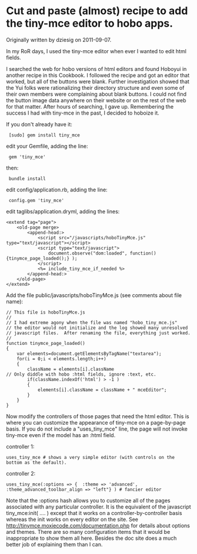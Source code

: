 # Cut and paste (almost) recipe to add the tiny-mce editor to hobo apps.

Originally written by dziesig on 2011-09-07.

In my RoR days, I used the tiny-mce editor when ever I wanted to edit html fields.

I searched the web for hobo versions of html editors and found Hoboyui in another recipe in this Cookbook.  I followed the recipe and got an editor that worked, but all of the buttons were blank.  Further investigation showed that the Yui folks were rationalizing their directory structure and even some of their own members were complaining about blank buttons.  I could not find the button image data anywhere on their website or on the rest of the web for that matter.  After hours of searching, I gave up.  Remembering the success I had with tiny-mce in the past, I decided to hoboize it.

If you don't already have it:

     [sudo] gem install tiny_mce

edit your Gemfile, adding the line:

     gem 'tiny_mce'

then:

     bundle install

edit config/application.rb, adding the line:

     config.gem 'tiny_mce' 

edit taglibs/application.dryml, adding the lines:

    <extend tag="page">
        <old-page merge>
            <append-head:>
                <script src="/javascripts/hoboTinyMce.js" type="text/javascript"></script>
                <script type="text/javascript">
                    document.observe("dom:loaded", function() {tinymce_page_loaded();} );
                </script>
                <%= include_tiny_mce_if_needed %>   
            </append-head:>
        </old-page>
    </extend>

Add the file public/javascripts/hoboTinyMce.js (see comments about file name):

    // This file is hoboTinyMce.js
    //
    // I had extreme agony when the file was named "hobo_tiny_mce.js"
    // the editor would not initialize and the log showed many unresolved
    // javascript files.  After renaming the file, everything just worked.
    //
    function tinymce_page_loaded()
    {
        var elements=document.getElementsByTagName("textarea");
        for(i = 0;i < elements.length;i++)
        {
            className = elements[i].className
    // Only diddle with hobo :html fields, ignore :text, etc.    
            if(className.indexOf('html') > -1 )
            {
                elements[i].className = className + " mceEditor";
            }
        }
    }

Now modify the controllers of those pages that need the html editor.  This is where you can customize the appearance of tiny-mce on a page-by-page basis.  If you do not include a "uses_tiny_mce" line, the page will not invoke tiny-mce even if the model has an :html field.

controller 1:

    uses_tiny_mce # shows a very simple editor (with controls on the bottom as the default).

controller 2:

    uses_tiny_mce(:options => {  :theme => 'advanced', :theme_advanced_toolbar_align => "left"} ) # fancier editor

Note that the :options hash allows you to customize all of the pages associated with any particular controller.  It is the equivalent of the javascript tiny_mce:init( .... ) except that it works on a controller-by-controller basis whereas the init works on every editor on the site.  See http://tinymce.moxiecode.com/documentation.php for details about options and themes.  There are so many configuration items that it would be inappropriate to show them all here.  Besides the doc site does a much better job of explaining them than I can.





